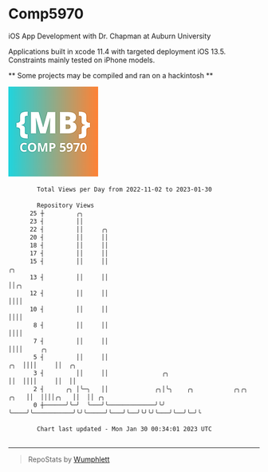 # Comp5970
iOS App Development with Dr. Chapman at Auburn University

Applications built in xcode 11.4 with targeted deployment iOS 13.5.
Constraints mainly tested on iPhone models.

** Some projects may be compiled and ran on a hackintosh **

![App Icon](https://github.com/MatthewBentz/Comp5970/blob/master/Assignment1a-mlb0119/Assignment1a-mlb0119/Assets.xcassets/AppIcon.appiconset/180.png)

```
        Total Views per Day from 2022-11-02 to 2023-01-30

        Repository Views
      25 ┼         ╭╮
      23 ┤         ││
      22 ┤         ││     ╭╮
      20 ┤         ││     ││
      18 ┤         ││     ││
      17 ┤         ││     ││
      15 ┤         ││     ││                                                     ╭╮
      13 ┤         ││     ││                                                     ││╭╮
      12 ┤         ││     ││                                                     ││││
      10 ┤         ││     ││                                                     ││││
       8 ┤         ││     ││                                                     ││││
       7 ┤         ││     ││                                                     ││││     ╭╮
       5 ┤         ││     ││                                                 ╭╮  ││││     ││  ╭╮
       3 ┤         ││     ││               ╭╮                                ││  ││││     ││  ││
       2 ┤      ╭╮ │╰─╮   ││             ╭╮│╰╮    ╭╮           ╭╮╭╮     ╭╮   ││  ││││╭╮   ││  ││ ╭╮
       0 ┼──────╯╰─╯  ╰───╯╰─────────────╯╰╯ ╰────╯╰───────────╯╰╯╰─────╯╰───╯╰──╯╰╯╰╯╰───╯╰──╯╰─╯╰

        Chart last updated - Mon Jan 30 00:34:01 2023 UTC
        
```

---

> RepoStats by [Wumphlett](https://github.com/Wumphlett)

